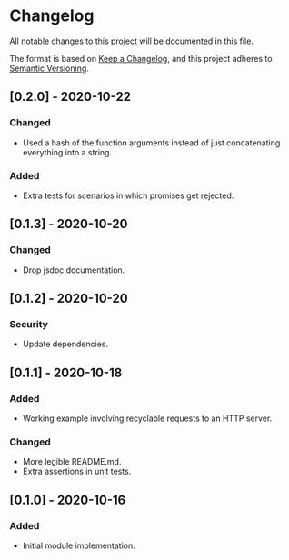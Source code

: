 # Changelog

All notable changes to this project will be documented in this file.

The format is based on [Keep a Changelog](https://keepachangelog.com/en/1.0.0/),
and this project adheres to [Semantic Versioning](https://semver.org/spec/v2.0.0.html).

## [0.2.0] - 2020-10-22
### Changed
- Used a hash of the function arguments instead of just concatenating everything into a string.

### Added
- Extra tests for scenarios in which promises get rejected.

## [0.1.3] - 2020-10-20
### Changed
- Drop jsdoc documentation.

## [0.1.2] - 2020-10-20
### Security
- Update dependencies.

## [0.1.1] - 2020-10-18
### Added
- Working example involving recyclable requests to an HTTP server.

### Changed
- More legible README.md.
- Extra assertions in unit tests.

## [0.1.0] - 2020-10-16
### Added
- Initial module implementation.

